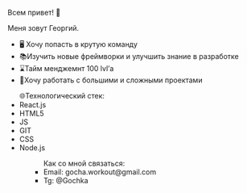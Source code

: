Всем привет! 👋

Меня зовут Георгий.

- 🖥 Хочу попасть в крутую команду
- 📚Изучить новые фреймворки и улучшить знание в разработке 
- ⌛️Тайм менджемнт 100 lvl’а
- 🏹Хочу работать с большими и сложными проектами 

<ul>
🌐Технологический стек:

  <li>React.js</li> 
  <li>HTML5</li> 
  <li>JS</li> 
  <li>GIT</li> 
  <li>CSS</li> 
  <li>Node.js</li> 
<ul>
  
<ul>
Как со мной связаться:

  <li>Email: gocha.workout@gmail.com</li>    
  <li>Tg: @Gochka</li>
</ul>

